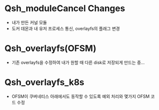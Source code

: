 # Qsh_moduleCancel Changes
- 내가 만든 커널 모듈
- 도커 데몬과 내 유저 프로세스 통신, overlayfs의 플래그 변경

# Qsh_overlayfs(OFSM)
- 기존 overlayfs을 수정하여 내가 원할 때 다른 disk로 저장되게 만드는 중...

# Qsh_overlayfs_k8s
- OFSM이 쿠버네티스 아래에서도 동작할 수 있도록 예외 처리와 몇가지 OFSM 코드 수정

